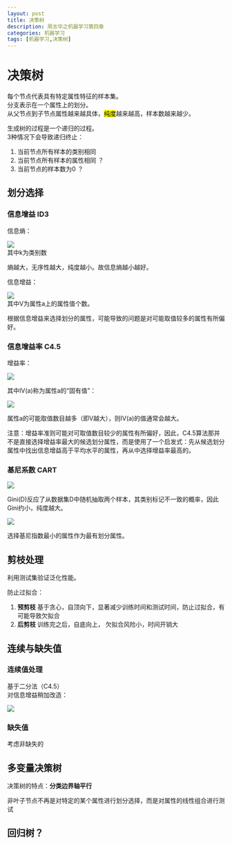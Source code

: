 ```yaml
---
layout: post
title: 决策树
description: 周志华之机器学习第四章
categories: 机器学习
tags: [机器学习,决策树]
---
```

# 决策树

每个节点代表具有特定属性特征的样本集。  
分支表示在一个属性上的划分。  
从父节点到子节点属性越来越具体，<mark>纯度</mark>越来越高，样本数越来越少。  

生成树的过程是一个递归的过程。  
3种情况下会导致递归终止：  

1. 当前节点所有样本的类别相同
2. 当前节点所有样本的属性相同 ？
3. 当前节点的样本数为0 ？ 

## 划分选择  

### 信息增益 ID3

信息熵：  

<img src="http://www.forkosh.com/mathtex.cgi? 
Ent(D) = -\sum_k p(k)ln(p(k))
">  
其中k为类别数

熵越大，无序性越大，纯度越小。故信息熵越小越好。  

信息增益：  

<img src="http://www.forkosh.com/mathtex.cgi? 
Gain(D,a) = Ent(D) - \sum_{v=1}^{V}\frac{|D_v|}{|D|}Ent(D_v)
">  
其中V为属性a上的属性值个数。  

根据信息增益来选择划分的属性，可能导致的问题是对可能取值较多的属性有所偏好。  

### 信息增益率 C4.5  

增益率：  

<img src="http://www.forkosh.com/mathtex.cgi? 
Gain_ratio(D,a) = \frac{Gain(D,a)}{IV(a)}
">  

其中IV(a)称为属性a的“固有值”：  

<img src="http://www.forkosh.com/mathtex.cgi? 
IV(a)=-\sum_{v=1}^{V}\frac{|D^v|}{D}log_2\frac{|D^v|}{|D|}}
">  

属性a的可能取值数目越多（即V越大），则IV(a)的值通常会越大。  

注意：增益率准则可能对可取值数目较少的属性有所偏好，因此，C4.5算法那并不是直接选择增益率最大的候选划分属性，而是使用了一个启发式：先从候选划分属性中找出信息增益高于平均水平的属性，再从中选择增益率最高的。  

### 基尼系数 CART  


<img src="http://www.forkosh.com/mathtex.cgi? 
Gini(D) = \sum_{k=1}^{|\mathcal{Y}|}\sum_{k'\neq k}p_kp_{k'} = 1 - \sum_{k=1}^{|\mathcal{Y}|}p_k^2
">   

Gini(D)反应了从数据集D中随机抽取两个样本，其类别标记不一致的概率，因此Gini约小，纯度越大。  

<img src="http://www.forkosh.com/mathtex.cgi? 
Gini\_index(D, a) = \sum_{v=1}^{V}\frac{|D^v|}{|D|}Gini(D^v)
">  

选择基尼指数最小的属性作为最有划分属性。  

## 剪枝处理  

利用测试集验证泛化性能。

防止过拟合：  

1. **预剪枝** 基于贪心，自顶向下，显著减少训练时间和测试时间，防止过拟合，有可能导致欠拟合
2. **后剪枝** 训练完之后，自底向上， 欠拟合风险小，时间开销大  

## 连续与缺失值  

### 连续值处理  

基于二分法（C4.5）  
对信息增益稍加改造：  

<img src="http://www.forkosh.com/mathtex.cgi? \Large 
Gain(D,a)=\arg\max_{t\in T_a}Gain(D,a,t) = \arg\max_{t\in T_a} Ent(D) - \sum_{\lambda \in \{-,+\}}\frac{|D_t^\lambda|}{|D|}Ent(D_t^\lambda)
">  

### 缺失值

考虑非缺失的  

## 多变量决策树  

决策树的特点：**分类边界轴平行**  

非叶子节点不再是对特定的某个属性进行划分选择，而是对属性的线性组合进行测试  

## 回归树？


